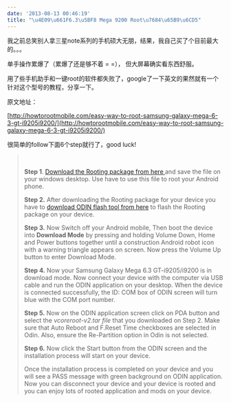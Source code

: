 ```yaml
---
date: '2013-08-13 00:46:19'
title: "\u4E09\u661F6.3\u5BF8 Mega 9200 Root\u7684\u65B9\u6CD5"
---
```


我之前总笑别人拿三星note系列的手机硕大无朋，结果，我自己买了个目前最大的。。。

单手操作累爆了（累爆了还是够不着 = =）， 但大屏幕确实看东西舒服。

用了些手机助手和一键root的软件都失败了，google了一下英文的果然就有一个针对这个型号的教程，分享一下。

原文地址：

[http://howtorootmobile.com/easy-way-to-root-samsung-galaxy-mega-6-3-gt-i9205i9200/](http://howtorootmobile.com/easy-way-to-root-samsung-galaxy-mega-6-3-gt-i9205i9200/)

很简单的follow下面6个step就行了，good luck!

>  
> 
> **Step 1**. [Download the Rooting package from here ](http://goo.gl/7lwVa)and save the file on your windows desktop. Use have to use this file to root your Android phone.
> 
> **Step 2.** After downloading the Rooting package for your device you have to [download ODIN flash tool from here](http://goo.gl/1Ugxa) to flash the Rooting package on your device.
> 
> **Step 3.** Now Switch off your Android mobile, Then boot the device into **Download Mode** by pressing and holding Volume Down, Home and Power buttons together until a construction Android robot icon with a warning triangle appears on screen. Now press the Volume Up button to enter Download Mode.
> 
> **Step 4.** Now your Samsung Galaxy Mega 6.3 GT-i9205/i9200 is in download mode. Now connect your device with the computer via USB cable and run the ODIN application on your desktop. When the device is connected successfully, the ID: COM box of ODIN screen will turn blue with the COM port number.
> 
> **Step 5.** Now on the ODIN application screen click on PDA button and select the *vcoreroot-v2.tar file* that you downloaded on Step 2. Make sure that Auto Reboot and F.Reset Time checkboxes are selected in Odin. Also, ensure the Re-Partition option in Odin is not selected.
> 
> **Step 6.** Now click the Start button from the ODIN screen and the installation process will start on your device.
> 
> Once the installation process is completed on your device and you will see a PASS message with green background on ODIN application. Now you can disconnect your device and your device is rooted and you can enjoy lots of rooted application and mods on your device.


